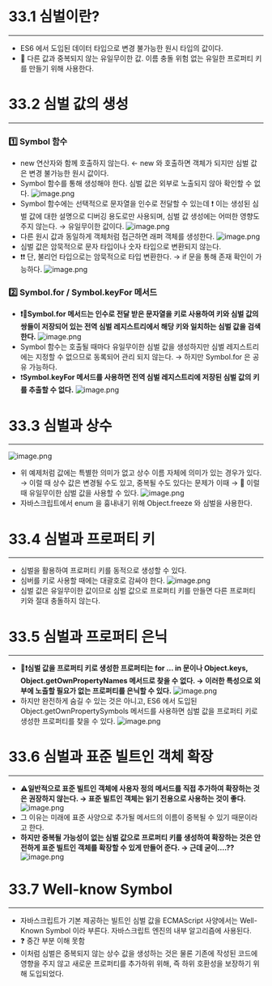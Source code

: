 # 33.1 심벌이란?

---

- ES6 에서 도입된 데이터 타입으로 변경 불가능한 원시 타입의 값이다.
- 🌟 다른 값과 중복되지 않는 유일무이한 값. 이름 충돌 위험 없는 유일한 프로퍼티 키를 만들기 위해 사용한다.

# 33.2 심벌 값의 생성

---

### 1️⃣ Symbol 함수

- new 연산자와 함께 호출하지 않는다. ← new 와 호출하면 객체가 되지만 심벌 값은 변경 불가능한 원시 값이다.
- Symbol 함수를 통해 생성해야 한다. 심벌 값은 외부로 노출되지 않아 확인할 수 없다.
  ![image.png](attachment:e2c6c0ba-3efe-4633-b491-bbe6e5196d8d:image.png)
- Symbol 함수에는 선택적으로 문자열을 인수로 전달할 수 있는데 ❗ 이는 생성된 심벌 값에 대한 설명으로 디버깅 용도로만 사용되며, 심벌 값 생성에는 어떠한 영향도 주지 않는다. → 유일무이한 값이다.
  ![image.png](attachment:e9b6b96c-0fed-4c2a-b4e1-54b017c3555b:image.png)
- 다른 원시 값과 동일하게 객체처럼 접근하면 래퍼 객체를 생성한다.
  ![image.png](attachment:fe0d232f-4420-49b1-9dd1-534c1c839d5d:image.png)
- 심벌 값은 암묵적으로 문자 타입이나 숫자 타입으로 변환되지 않는다.
- ❗❗ 단, 불리언 타입으로는 암묵적으로 타입 변환한다. → if 문을 통해 존재 확인이 가능하다.
  ![image.png](attachment:9dfff678-2d40-47ea-a2b3-810829e4d02a:image.png)

### 2️⃣ Symbol.for / Symbol.keyFor 메서드

- **❗🌟Symbol.for 메서드는 인수로 전달 받은 문자열을 키로 사용하여 키와 심벌 값의 쌍들이 저장되어 있는 전역 심벌 레지스트리에서 해당 키와 일치하는 심벌 값을 검색한다.**
  ![image.png](attachment:8a21b97c-ca81-4818-b78a-dcede8cf7e3d:image.png)
- Symbol 함수는 호출될 때마다 유일무이한 심벌 값을 생성하지만 심벌 레지스트리에는 지정할 수 없으므로 동록되어 관리 되지 않는다. → 하지만 Symbol.for 은 공유 가능하다.
- ❗**Symbol.keyFor 메서드를 사용하면 전역 심벌 레지스트리에 저장된 심벌 값의 키를 추출할 수 없다.**
  ![image.png](attachment:6a350554-65a6-42ff-b5a0-194cd1203526:image.png)

# 33.3 심벌과 상수

---

![image.png](attachment:aaff0551-43e0-4dcc-8e86-263354db3b0f:image.png)

- 위 예제처럼 값에는 특별한 의미가 없고 상수 이름 자체에 의미가 있는 경우가 있다. → 이럴 때 상수 값은 변경될 수도 있고, 중복될 수도 있다는 문제가 이때 → 🌟 이럴 때 유일무이한 심벌 값을 사용할 수 있다.
  ![image.png](attachment:8226b3d3-2ca9-4d51-90bf-d88db58b6c4b:image.png)
- 자바스크립트에서 enum 을 흉내내기 위해 Object.freeze 와 심벌을 사용한다.

# 33.4 심벌과 프로퍼티 키

---

- 심벌을 활용하여 프로퍼티 키를 동적으로 생성할 수 있다.
- 심버를 키로 사용할 때에는 대괄호로 감싸야 한다.
  ![image.png](attachment:a1510b67-cdd9-4bd6-ac3f-e7a91c2c770f:image.png)
- 심벌 값은 유일무이한 값이므로 심벌 값으로 프로퍼티 키를 만들면 다른 프로퍼티 키와 절대 충돌하지 않는다.

# 33.5 심벌과 프로퍼티 은닉

---

- **🌟❗심벌 값을 프로퍼티 키로 생성한 프로퍼티는 for … in 문이나 Object.keys, Object.getOwnPropertyNames 메서드로 찾을 수 없다. → 이러한 특성으로 외부에 노출할 필요가 없는 프로퍼티를 은닉할 수 있다.**
  ![image.png](attachment:f3d6314d-32b0-4937-9a31-9a9a9976fa52:image.png)
- 하지만 완전하게 숨길 수 있는 것은 아니고, ES6 에서 도입된 Object.getOwnPropertySymbols 메서드를 사용하면 심벌 값을 프로퍼티 키로 생성한 프로퍼티를 찾을 수 있다.
  ![image.png](attachment:3b9e8d60-e09e-45f2-8fa6-789fffcf417a:image.png)

# 33.6 심벌과 표준 빌트인 객체 확장

---

- ⚠️**일반적으로 표준 빌트인 객체에 사용자 정의 메서드를 직접 추가하여 확장하는 것은 권장하지 않는다. → 표준 빌트인 객체는 읽기 전용으로 사용하는 것이 좋다.**
  ![image.png](attachment:8b527331-8233-4f4e-8ebe-25228a316481:image.png)
- 그 이유는 미래에 표준 사양으로 추가될 메서드의 이름이 중복될 수 있기 때문이라고 한다.
- **하지만 중복될 가능성이 없는 심벌 값으로 프로퍼티 키를 생성하여 확장하는 것은 안전하게 표준 빌트인 객체를 확장할 수 있게 만들어 준다. → 근데 굳이….??**
  ![image.png](attachment:0d7fd2c6-e582-436c-8296-286e8003d1e8:image.png)

# 33.7 Well-know Symbol

---

- 자바스크립트가 기본 제공하는 빌트인 심벌 값을 ECMAScript 사양에서는 Well-Known Symbol 이라 부른다. 자바스크립트 엔진의 내부 알고리즘에 사용된다.
- ❓ 중간 부분 이해 못함
- 이처럼 심벌은 중복되지 않는 상수 값을 생성하는 것은 물론 기존에 작성된 코드에 영향을 주지 않고 새로운 프로퍼티를 추가하위 위해, 즉 하위 호환성을 보장하기 위해 도입되었다.
